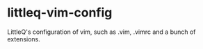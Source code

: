 littleq-vim-config
==================

LittleQ's configuration of vim, such as .vim, .vimrc and a bunch of extensions.
